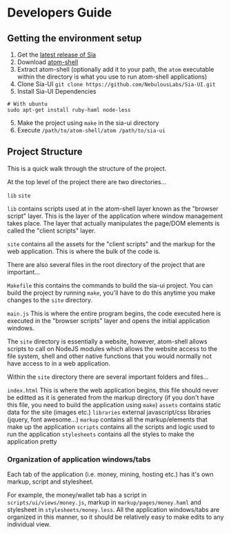 # Developers Guide

## Getting the environment setup

1. Get the [latest release of Sia](TODO)
2. Download [atom-shell](https://github.com/atom/atom-shell/releases)
3. Extract atom-shell (optionally add it to your path, the `atom` executable within the directory is what you use to run atom-shell applications)
3. Clone Sia-UI `git clone https://github.com/NebulousLabs/Sia-UI.git`
4. Install Sia-UI Dependencies
```
# With ubuntu
sudo apt-get install ruby-haml node-less
```
5. Make the project using `make` in the sia-ui directory
5. Execute `/path/to/atom-shell/atom /path/to/sia-ui`

## Project Structure

This is a quick walk through the structure of the project.

At the top level of the project there are two directories...

`lib`
`site`

`lib` contains scripts used at in the atom-shell layer known as the "browser script" layer. This is the layer of the application where window management takes place. The layer that actually manipulates the page/DOM elements is called the "client scripts" layer.

`site` contains all the assets for the "client scripts" and the markup for the web application. This is where the bulk of the code is.

There are also several files in the root directory of the project that are important...

`Makefile` this contains the commands to build the sia-ui project. You can build the project by running `make`, you'll have to do this anytime you make changes to the `site` directory.

`main.js` This is where the entire program begins, the code executed here is executed in the "browser scripts" layer and opens the initial application windows.

The `site` directory is essentially a website, however, atom-shell allows scripts to call on NodeJS modules which allows the website access to the file system, shell and other native functions that you would normally not have access to in a web application.

Within the `site` directory there are several important folders and files...

`index.html` This is where the web application begins, this file should never be editted as it is generated from the markup directory (if you don't have this file, you need to build the application using `make`)
`assets` contains static data for the site (images etc.)
`libraries` external javascript/css libraries (jquery, font awesome...)
`markup` contains all the markup/elements that make up the application
`scripts` contains all the scripts and logic used to run the application
`stylesheets` contains all the styles to make the application pretty

### Organization of application windows/tabs

Each tab of the application (i.e. money, mining, hosting etc.) has it's own markup, script and stylesheet.

For example, the money/wallet tab has a script in `scripts/ui/views/money.js`, markup in `markup/pages/money.haml` and stylesheet in `stylesheets/money.less`. All the application windows/tabs are organized in this manner, so it should be relatively easy to make edits to any individual view.
